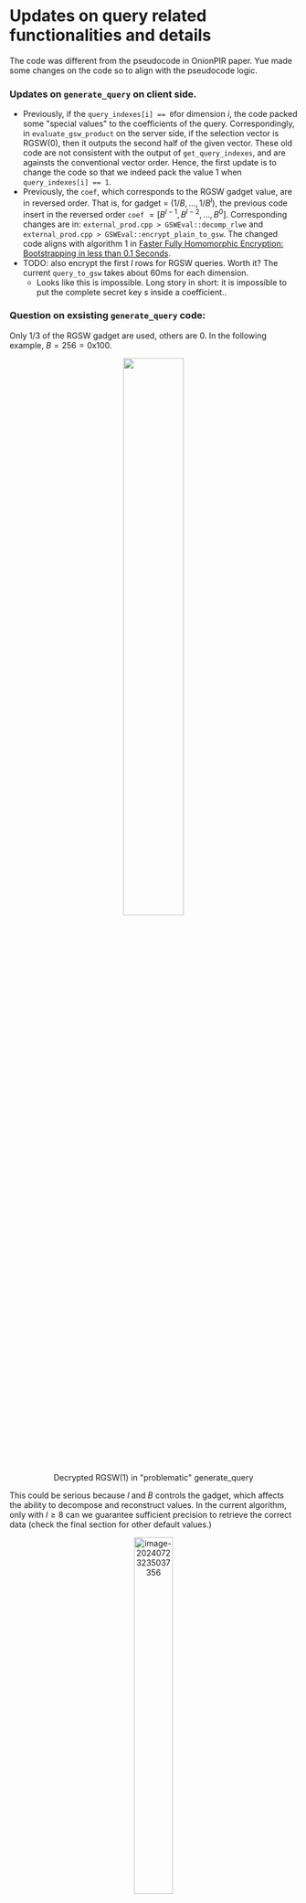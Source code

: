 # Updates on query related functionalities and details

The code was different from the pseudocode in OnionPIR paper. Yue made some changes on the code so to align with the pseudocode logic.



### Updates on `generate_query` on client side.

- Previously, if the `query_indexes[i] == 0`for dimension $i$, the code packed some "special values" to the coefficients of the query. Correspondingly, in `evaluate_gsw_product` on the server side, if the selection vector is RGSW(0), then it outputs the second half of the given vector. These old code are not consistent with the output of `get_query_indexes`, and are againsts the conventional vector order. Hence, the first update is to change the code so that we indeed pack the value 1 when `query_indexes[i] == 1`.
- Previously, the `coef`, which corresponds to the RGSW gadget value, are in reversed order. That is, for gadget = $(1/B, \ldots, 1/B^l)$, the previous code insert in the reversed order `coef` $=[B^{l-1}, B^{l-2}, \ldots, B^0]$. Corresponding changes are in: `external_prod.cpp > GSWEval::decomp_rlwe` and `external_prod.cpp > GSWEval::encrypt_plain_to_gsw`. The changed code aligns with algorithm 1 in [Faster Fully Homomorphic Encryption: Bootstrapping in less than 0.1 Seconds](https://eprint.iacr.org/2016/870).
- TODO: also encrypt the first $l$ rows for RGSW queries. Worth it? The current `query_to_gsw` takes about 60ms for each dimension. 
  - Looks like this is impossible. Long story in short: it is impossible to put the complete secret key $s$ inside a coefficient..






### Question on exsisting `generate_query` code:

Only $1 / 3$ of the RGSW gadget are used, others are 0. In the following example, $B = 256 = \text{0x100}$. 

<center>
  <figure>
    <img src=" https://raw.githubusercontent.com/helloboyxxx/images-for-notes/master/uPic/image-20240723222155623.png " style="width:50%;" />
    <figcaption> Decrypted RGSW(1) in "problematic" generate_query </figcaption>
  </figure>
</center>

This could be serious because $l$ and $B$ controls the gadget, which affects the ability to decompose and reconstruct values. In the current algorithm,  only with $l \geq 8$ can we guarantee sufficient precision to retrieve the correct data (check the final section for other default values.) 

<center>
  <figure>
    <img src=" https://raw.githubusercontent.com/helloboyxxx/images-for-notes/master/uPic/image-20240723235037356.png" alt="image-20240723235037356 " style="width:40%;" />
    <figcaption> Retrieved result v.s. Actual data </figcaption>
  </figure>
</center>
It is not because the values are not filled in, but is because the first $2/3$ values are all rounded to 0. This is of course weird, but it works now.



### Strange but working code design

There is a reason why we have to "first encrypt the initial plaintext then add RGSW gadgets": RGSW gadget uses the ciphertext modulus for coefficients, which is larger than the plaintext modulus. This is related to how BFV uses these coefficients. One must dive into SEAL to understand how this works. 

One way to learn if the current code is working exactly as we expected is to try to decrypt the GSW ciphertext and check if the gadget looks the same as in the paper.



---

### Default PIR param

```cpp
#define DB_SZ       1 << 15
#define NUM_DIM     8
#define NUM_ENTRIES 1 << 15
#define ENTRY_SZ    12000
#define GSW_L       9
#define GSW_L_KEY   9
```

#### Some expected values:

```
==============================================================
                       PIR PARAMETERS                         
==============================================================
num_entries_											 = 32768
l_																= 9
base_log2_												  = 8
entry_size_												   = 12000
DBSize_ (num plaintexts in database)        = 32768
DBCapacity (max num of entries)      		   = 32768
dimensions_                           						 = [ 256 2 2 2 2 2 2 2 ]
seal_params_.poly_modulus_degree()        = 4096
seal_params_.coeff_modulus().bit_count   = [36 + 36 + 37] bits
seal_params_.coeff_modulus().size()      	  = 3
seal_params_.plain_modulus().bitcount() = 25
==============================================================


plain_modulus = 16777259
inverse of 256 in plain_modulus: 12484640
context_data->parms().coeff_modulus() = {68585185425, 68585013729}

```



---

### TODO: 

Better profiling method. 

Better unit test.









